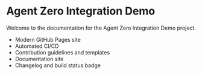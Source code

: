 # Agent Zero Integration Demo

Welcome to the documentation for the Agent Zero Integration Demo project.

- Modern GitHub Pages site
- Automated CI/CD
- Contribution guidelines and templates
- Documentation site
- Changelog and build status badge
